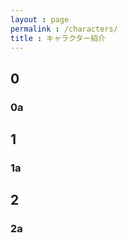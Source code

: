 ```yaml
---
layout : page
permalink : /characters/
title : キャラクター紹介
---
```

## 0
### 0a
## 1
### 1a
## 2
### 2a
